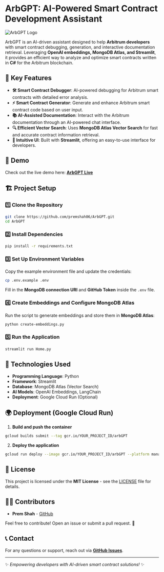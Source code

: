 # ArbGPT: AI-Powered Smart Contract Development Assistant

![ArbGPT Logo](https://docs.arbitrum.io/img/logo.svg)

ArbGPT is an AI-driven assistant designed to help **Arbitrum developers** with smart contract debugging, generation, and interactive documentation retrieval. Leveraging **OpenAI embeddings, MongoDB Atlas, and Streamlit**, it provides an efficient way to analyze and optimize smart contracts written in **C#** for the Arbitrum blockchain.

## 🌟 Key Features

- **🛠️ Smart Contract Debugger**: AI-powered debugging for Arbitrum smart contracts with detailed error analysis.
- **⚡ Smart Contract Generator**: Generate and enhance Arbitrum smart contract code based on user input.
- **📚 AI-Assisted Documentation**: Interact with the Arbitrum documentation through an AI-powered chat interface.
- **🔍 Efficient Vector Search**: Uses **MongoDB Atlas Vector Search** for fast and accurate contract information retrieval.
- **🎨 Intuitive UI**: Built with **Streamlit**, offering an easy-to-use interface for developers.

## 🚀 Demo

Check out the live demo here: **[ArbGPT Live](https://github.com/premshah06/ArbGPT)**

## 🏗️ Project Setup

### 1️⃣ Clone the Repository
```bash
git clone https://github.com/premshah06/ArbGPT.git
cd ArbGPT
```

### 2️⃣ Install Dependencies
```bash
pip install -r requirements.txt
```

### 3️⃣ Set Up Environment Variables
Copy the example environment file and update the credentials:
```bash
cp .env.example .env
```
Fill in the **MongoDB connection URI** and **GitHub Token** inside the `.env` file.

### 4️⃣ Create Embeddings and Configure MongoDB Atlas
Run the script to generate embeddings and store them in **MongoDB Atlas**:
```bash
python create-embeddings.py
```

### 5️⃣ Run the Application
```bash
streamlit run Home.py
```

## 🔧 Technologies Used

- **Programming Language**: Python
- **Framework**: Streamlit
- **Database**: MongoDB Atlas (Vector Search)
- **AI Models**: OpenAI Embeddings, LangChain
- **Deployment**: Google Cloud Run (Optional)

## 🌍 Deployment (Google Cloud Run)

1. **Build and push the container**
```bash
gcloud builds submit --tag gcr.io/YOUR_PROJECT_ID/arbGPT
```
2. **Deploy the application**
```bash
gcloud run deploy --image gcr.io/YOUR_PROJECT_ID/arbGPT --platform managed --allow-unauthenticated
```

## 📜 License

This project is licensed under the **MIT License** - see the [LICENSE](LICENSE) file for details.

## 👨‍💻 Contributors
- **Prem Shah** - [GitHub](https://github.com/premshah06)

Feel free to contribute! Open an issue or submit a pull request. 🎉

## 📞 Contact
For any questions or support, reach out via **[GitHub Issues](https://github.com/premshah06/ArbGPT/issues)**.

---
✨ *Empowering developers with AI-driven smart contract solutions!* ✨

